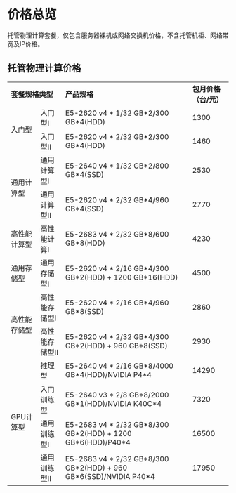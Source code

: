 # 价格总览

托管物理计算套餐，仅包含服务器裸机或网络交换机价格，不含托管机柜、网络带宽及IP价格。

## 托管物理计算价格

<table>
    <tr>
        <td colspan="2"><B>套餐规格类型</B></td> 
        <td ><B>产品规格</B></td> 
		<td ><B>包月价格（台/元）</B></td>	
    </tr>
    <tr>   
        <td rowspan="2">入门型</td>
		<td >入门型Ⅰ</td>
		<td >E5-2620 v4 * 1/32 GB*2/300 GB*4(HDD)</td>
		<td >1300</td>
    </tr>
	<tr>   
		<td >入门型Ⅱ</td>
		<td >E5-2620 v4 * 2/32 GB*2/300 GB*4(HDD)</td>
		<td >1460</td>
     </tr>
     <tr>   
	  <td rowspan="2">通用计算型</td>
		<td >通用计算型Ⅰ</td>
		<td >E5-2640 v4 * 1/32 GB*2/800 GB*4(SSD)</td>
		<td >2530</td>
    </tr>
	<tr>   
		<td >通用计算型Ⅱ</td>
		<td >E5-2620 v4 * 2/32 GB*4/960 GB*4(SSD)</td>
		<td >2770</td>
    </tr>
	<tr>   
	   <td rowspan="1">高性能计算型</td>
		<td >高性能计算Ⅰ</td>
		<td >E5-2683 v4 * 2/32 GB*8/600 GB*8(HDD)</td>
		<td >4230</td>
     </tr>
	<tr>   
	   <td rowspan="1">通用存储型</td>
		<td >通用存储型Ⅰ</td>
		<td >E5-2620 v4 * 2/16 GB*4/300 GB*2(HDD) + 1200 GB*16(HDD)</td>
		<td >4500</td>
     </tr>
	<tr>   
	   <td rowspan="2">高性能存储型</td>
		<td >高性能存储型Ⅰ</td>
		<td >E5-2620 v4 * 2/16 GB*4/960 GB*8(SSD)</td>
		<td >2860</td>
   </tr>
	<tr>   
		<td >高性能存储型Ⅱ</td>
		<td >E5-2620 v4 * 2/32 GB*4/300 GB*2(HDD) + 960 GB*8(SSD)</td>
		<td >2930</td>
   </tr>
	<tr>   
	   <td rowspan="4">GPU计算型</td> 
		<td >推理型</td>
		<td >E5-2640 v4 * 2/16 GB*8/4000 GB*4(HDD)/NVIDIA P4*4</td>
		<td >14290</td>
   </tr>
	<tr> 
		<td >入门训练型</td>
		<td >E5-2640 v3 * 2/8 GB*8/2000 GB*1(HDD)/NVIDIA K40C*4</td>
		<td >7320</td>
   
   </tr>
	<tr>   
		<td >通用训练型Ⅰ</td>
		<td >E5-2683 v4 * 2/32 GB*8/300 GB*2(HDD) + 1200 GB*6(HDD)/P40*4</td>
		<td >16500</td>
   </tr>
	<tr>   
		<td >通用训练型Ⅱ</td>
		<td >E5-2683 v4 * 2/32 GB*8/300 GB*2(HDD) + 960 GB*6(SSD)/NVIDIA P40*4</td>
		<td >17950</td>
    </tr>	
</table>

